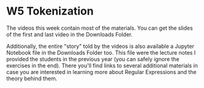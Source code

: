 W5 Tokenization
===============

The videos this week contain most of the materials. You can get the slides of
the first and last video in the Downloads Folder.

Additionally, the entire "story" told by the videos is also available a Jupyter
Notebook file in the Downloads Folder too. This file were the lecture notes I
provided the students in the previous year (you can safely ignore the exercises
in the end). There you'll find links to several additional materials in case you
are interested in learning more about Regular Expressions and the theory behind
them.

